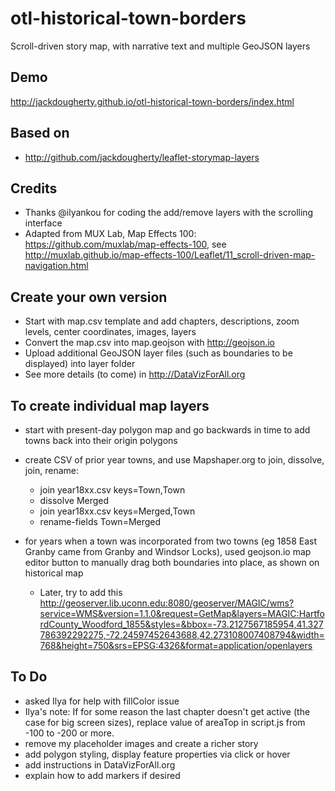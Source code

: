 # otl-historical-town-borders
Scroll-driven story map, with narrative text and multiple GeoJSON layers

## Demo
http://jackdougherty.github.io/otl-historical-town-borders/index.html

## Based on
- http://github.com/jackdougherty/leaflet-storymap-layers

## Credits
- Thanks @ilyankou for coding the add/remove layers with the scrolling interface  
- Adapted from MUX Lab, Map Effects 100: https://github.com/muxlab/map-effects-100, see http://muxlab.github.io/map-effects-100/Leaflet/11_scroll-driven-map-navigation.html

## Create your own version
- Start with map.csv template and add chapters, descriptions, zoom levels, center coordinates, images, layers
- Convert the map.csv into map.geojson with http://geojson.io
- Upload additional GeoJSON layer files (such as boundaries to be displayed) into layer folder
- See more details (to come) in http://DataVizForAll.org

## To create individual map layers
- start with present-day polygon map and go backwards in time to add towns back into their origin polygons
- create CSV of prior year towns, and use Mapshaper.org to join, dissolve, join, rename:
  - join year18xx.csv keys=Town,Town
  - dissolve Merged
  - join year18xx.csv keys=Merged,Town
  - rename-fields Town=Merged
- for years when a town was incorporated from two towns (eg 1858 East Granby came from Granby and Windsor Locks), used geojson.io map editor button to manually drag both boundaries into place, as shown on historical map

  - Later, try to add this http://geoserver.lib.uconn.edu:8080/geoserver/MAGIC/wms?service=WMS&version=1.1.0&request=GetMap&layers=MAGIC:HartfordCounty_Woodford_1855&styles=&bbox=-73.2127567185954,41.327786392292275,-72.24597452643688,42.273108007408794&width=768&height=750&srs=EPSG:4326&format=application/openlayers


## To Do
- asked Ilya for help with fillColor issue
- Ilya's note: If for some reason the last chapter doesn't get active (the case for big screen sizes), replace value of areaTop in script.js from -100 to -200 or more.
- remove my placeholder images and create a richer story
- add polygon styling, display feature properties via click or hover
- add instructions in DataVizForAll.org
- explain how to add markers if desired
